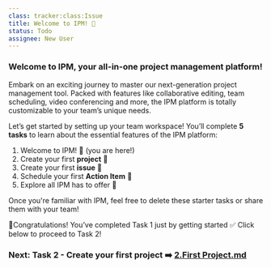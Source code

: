 ```yaml
---
class: tracker:class:Issue
title: Welcome to IPM! 🌟
status: Todo
assignee: New User
---
```

### **Welcome to IPM, your all-in-one project management platform!**

Embark on an exciting journey to master our next-generation project management tool. Packed with features like collaborative editing, team scheduling, video conferencing and more, the IPM platform is totally customizable to your team’s unique needs.

Let’s get started by setting up your team workspace! You’ll complete **5 tasks** to learn about the essential features of the IPM platform:

1. Welcome to IPM! 🌟 (you are here!)
2. Create your first **project** 📌
3. Create your first **issue** 📝
4. Schedule your first **Action Item** 📆
5. Explore all IPM has to offer 🚀

Once you're familiar with IPM, feel free to delete these starter tasks or share them with your team!

🎉Congratulations! You’ve completed Task 1 just by getting started ✅ Click below to proceed to Task 2!

### Next: Task 2 - Create your first project ➡️ [2.First Project.md](./2.First%20Project.md)
